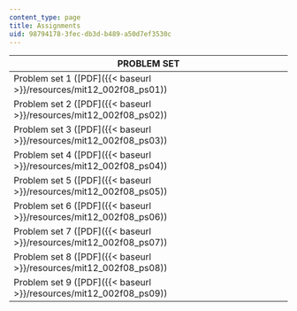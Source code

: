```yaml
---
content_type: page
title: Assignments
uid: 98794178-3fec-db3d-b489-a50d7ef3530c
---
```


| PROBLEM SET |
| --- |
| Problem set 1 ([PDF]({{< baseurl >}}/resources/mit12_002f08_ps01)) |
| Problem set 2 ([PDF]({{< baseurl >}}/resources/mit12_002f08_ps02)) |
| Problem set 3 ([PDF]({{< baseurl >}}/resources/mit12_002f08_ps03)) |
| Problem set 4 ([PDF]({{< baseurl >}}/resources/mit12_002f08_ps04)) |
| Problem set 5 ([PDF]({{< baseurl >}}/resources/mit12_002f08_ps05)) |
| Problem set 6 ([PDF]({{< baseurl >}}/resources/mit12_002f08_ps06)) |
| Problem set 7 ([PDF]({{< baseurl >}}/resources/mit12_002f08_ps07)) |
| Problem set 8 ([PDF]({{< baseurl >}}/resources/mit12_002f08_ps08)) |
| Problem set 9 ([PDF]({{< baseurl >}}/resources/mit12_002f08_ps09))